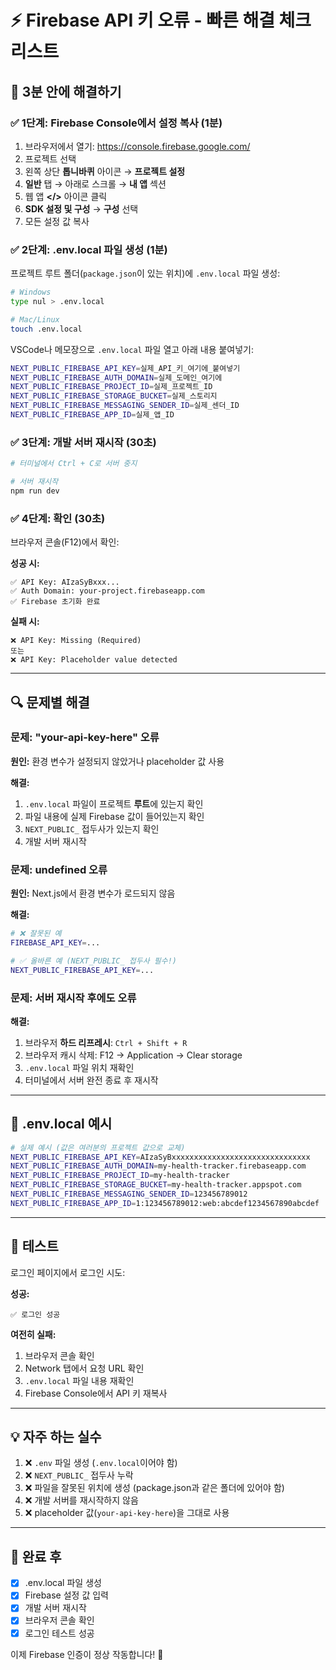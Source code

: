 # ⚡ Firebase API 키 오류 - 빠른 해결 체크리스트

## 🎯 3분 안에 해결하기

### ✅ 1단계: Firebase Console에서 설정 복사 (1분)

1. 브라우저에서 열기: https://console.firebase.google.com/
2. 프로젝트 선택
3. 왼쪽 상단 **톱니바퀴** 아이콘 → **프로젝트 설정**
4. **일반** 탭 → 아래로 스크롤 → **내 앱** 섹션
5. 웹 앱 **</>** 아이콘 클릭
6. **SDK 설정 및 구성** → **구성** 선택
7. 모든 설정 값 복사

### ✅ 2단계: .env.local 파일 생성 (1분)

프로젝트 루트 폴더(`package.json`이 있는 위치)에 `.env.local` 파일 생성:

```bash
# Windows
type nul > .env.local

# Mac/Linux
touch .env.local
```

VSCode나 메모장으로 `.env.local` 파일 열고 아래 내용 붙여넣기:

```bash
NEXT_PUBLIC_FIREBASE_API_KEY=실제_API_키_여기에_붙여넣기
NEXT_PUBLIC_FIREBASE_AUTH_DOMAIN=실제_도메인_여기에
NEXT_PUBLIC_FIREBASE_PROJECT_ID=실제_프로젝트_ID
NEXT_PUBLIC_FIREBASE_STORAGE_BUCKET=실제_스토리지
NEXT_PUBLIC_FIREBASE_MESSAGING_SENDER_ID=실제_센더_ID
NEXT_PUBLIC_FIREBASE_APP_ID=실제_앱_ID
```

### ✅ 3단계: 개발 서버 재시작 (30초)

```bash
# 터미널에서 Ctrl + C로 서버 중지

# 서버 재시작
npm run dev
```

### ✅ 4단계: 확인 (30초)

브라우저 콘솔(F12)에서 확인:

**성공 시:**
```
✅ API Key: AIzaSyBxxx...
✅ Auth Domain: your-project.firebaseapp.com
✅ Firebase 초기화 완료
```

**실패 시:**
```
❌ API Key: Missing (Required)
또는
❌ API Key: Placeholder value detected
```

---

## 🔍 문제별 해결

### 문제: "your-api-key-here" 오류

**원인:** 환경 변수가 설정되지 않았거나 placeholder 값 사용

**해결:**
1. `.env.local` 파일이 프로젝트 **루트**에 있는지 확인
2. 파일 내용에 실제 Firebase 값이 들어있는지 확인
3. `NEXT_PUBLIC_` 접두사가 있는지 확인
4. 개발 서버 재시작

### 문제: undefined 오류

**원인:** Next.js에서 환경 변수가 로드되지 않음

**해결:**
```bash
# ❌ 잘못된 예
FIREBASE_API_KEY=...

# ✅ 올바른 예 (NEXT_PUBLIC_ 접두사 필수!)
NEXT_PUBLIC_FIREBASE_API_KEY=...
```

### 문제: 서버 재시작 후에도 오류

**해결:**
1. 브라우저 **하드 리프레시**: `Ctrl + Shift + R`
2. 브라우저 캐시 삭제: F12 → Application → Clear storage
3. `.env.local` 파일 위치 재확인
4. 터미널에서 서버 완전 종료 후 재시작

---

## 📝 .env.local 예시

```bash
# 실제 예시 (값은 여러분의 프로젝트 값으로 교체)
NEXT_PUBLIC_FIREBASE_API_KEY=AIzaSyBxxxxxxxxxxxxxxxxxxxxxxxxxxxxxxx
NEXT_PUBLIC_FIREBASE_AUTH_DOMAIN=my-health-tracker.firebaseapp.com
NEXT_PUBLIC_FIREBASE_PROJECT_ID=my-health-tracker
NEXT_PUBLIC_FIREBASE_STORAGE_BUCKET=my-health-tracker.appspot.com
NEXT_PUBLIC_FIREBASE_MESSAGING_SENDER_ID=123456789012
NEXT_PUBLIC_FIREBASE_APP_ID=1:123456789012:web:abcdef1234567890abcdef
```

---

## 🎉 테스트

로그인 페이지에서 로그인 시도:

**성공:**
```
✅ 로그인 성공
```

**여전히 실패:**
1. 브라우저 콘솔 확인
2. Network 탭에서 요청 URL 확인
3. `.env.local` 파일 내용 재확인
4. Firebase Console에서 API 키 재복사

---

## 💡 자주 하는 실수

1. ❌ `.env` 파일 생성 (`.env.local`이어야 함)
2. ❌ `NEXT_PUBLIC_` 접두사 누락
3. ❌ 파일을 잘못된 위치에 생성 (package.json과 같은 폴더에 있어야 함)
4. ❌ 개발 서버를 재시작하지 않음
5. ❌ placeholder 값(`your-api-key-here`)을 그대로 사용

---

## 🚀 완료 후

- [x] .env.local 파일 생성
- [x] Firebase 설정 값 입력
- [x] 개발 서버 재시작
- [x] 브라우저 콘솔 확인
- [x] 로그인 테스트 성공

이제 Firebase 인증이 정상 작동합니다! 🎉

